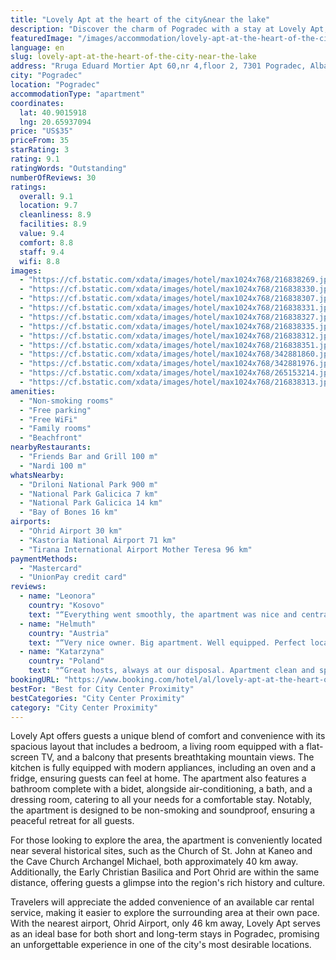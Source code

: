 ```yaml
---
title: "Lovely Apt at the heart of the city&near the lake"
description: "Discover the charm of Pogradec with a stay at Lovely Apt, a prime beachfront apartment boasting a prime location at the heart of the city and just a stone's throw from the serene lake."
featuredImage: "/images/accommodation/lovely-apt-at-the-heart-of-the-city-near-the-lake-216838269.jpg"
language: en
slug: lovely-apt-at-the-heart-of-the-city-near-the-lake
address: "Rruga Eduard Mortier Apt 60,nr 4,floor 2, 7301 Pogradec, Albania"
city: "Pogradec"
location: "Pogradec"
accommodationType: "apartment"
coordinates:
  lat: 40.9015918
  lng: 20.65937094
price: "US$35"
priceFrom: 35
starRating: 3
rating: 9.1
ratingWords: "Outstanding"
numberOfReviews: 30
ratings:
  overall: 9.1
  location: 9.7
  cleanliness: 8.9
  facilities: 8.9
  value: 9.4
  comfort: 8.8
  staff: 9.4
  wifi: 8.8
images:
  - "https://cf.bstatic.com/xdata/images/hotel/max1024x768/216838269.jpg?k=c1bf705fef793743f97141b03121d4c18671ddb5461ba59e433e85ac1b2c6c7e&o=&hp=1"
  - "https://cf.bstatic.com/xdata/images/hotel/max1024x768/216838330.jpg?k=e7993847c46e46d9ee6b10e38597c2f20b0b95f01fc6a28ee5697c3df66f5226&o=&hp=1"
  - "https://cf.bstatic.com/xdata/images/hotel/max1024x768/216838307.jpg?k=ce04a04bd45dc6da78da20dc52a75999cef7eb38b4f9f5ac44b4fea0adf57275&o=&hp=1"
  - "https://cf.bstatic.com/xdata/images/hotel/max1024x768/216838331.jpg?k=16d2b70ff9b86125f746a1e30f20a2210c77dc4283ee4401aa3a1ceda620bf5e&o=&hp=1"
  - "https://cf.bstatic.com/xdata/images/hotel/max1024x768/216838327.jpg?k=1910882f0428ae8b32eafc08cf5685bce2aa411c166cc967684744ac5e55219d&o=&hp=1"
  - "https://cf.bstatic.com/xdata/images/hotel/max1024x768/216838335.jpg?k=febcae770ac3d5b1033db18d9033af4217fe11a61df240b12fd78c28aa379261&o=&hp=1"
  - "https://cf.bstatic.com/xdata/images/hotel/max1024x768/216838312.jpg?k=8cffd29042c172cc814f4abcd162d7ef6a03b878a51d531f6914528bf3732274&o=&hp=1"
  - "https://cf.bstatic.com/xdata/images/hotel/max1024x768/216838351.jpg?k=a2fc70cadc0bb1b75f8c4820935e8a63bf3cd5d23df2ef8352b4078e83d4cf11&o=&hp=1"
  - "https://cf.bstatic.com/xdata/images/hotel/max1024x768/342881860.jpg?k=18c6d4e52f5410d749ae6590d3b5e0258c647c14140cd683a9dd6a7c0d0bf642&o=&hp=1"
  - "https://cf.bstatic.com/xdata/images/hotel/max1024x768/342881976.jpg?k=78c073ed74e4bd2d9341993b98c7a4c776686449a1038830398a7a5c8b82e517&o=&hp=1"
  - "https://cf.bstatic.com/xdata/images/hotel/max1024x768/265153214.jpg?k=569a6ccd466d7ef538419d3b49fee62e60acfe0fb29f734146d5ae2ec9413035&o=&hp=1"
  - "https://cf.bstatic.com/xdata/images/hotel/max1024x768/216838313.jpg?k=04dd271822ecda7693a0be69ca1248e9162d127e4bd9ac4471a810dd4fe0f47f&o=&hp=1"
amenities:
  - "Non-smoking rooms"
  - "Free parking"
  - "Free WiFi"
  - "Family rooms"
  - "Beachfront"
nearbyRestaurants:
  - "Friends Bar and Grill 100 m"
  - "Nardi 100 m"
whatsNearby:
  - "Driloni National Park 900 m"
  - "National Park Galicica 7 km"
  - "National Park Galicica 14 km"
  - "Bay of Bones 16 km"
airports:
  - "Ohrid Airport 30 km"
  - "Kastoria National Airport 71 km"
  - "Tirana International Airport Mother Teresa 96 km"
paymentMethods:
  - "Mastercard"
  - "UnionPay credit card"
reviews:
  - name: "Leonora"
    country: "Kosovo"
    text: "“Everything went smoothly, the apartment was nice and centrally located. It was very easy to communicate with the owner. For the money you spend and what you get, it's totally worth it.”"
  - name: "Helmuth"
    country: "Austria"
    text: "“Very nice owner. Big apartment. Well equipped. Perfect location. A bit hard to find. Easy to call if you are near and you are picked up.”"
  - name: "Katarzyna"
    country: "Poland"
    text: "“Great hosts, always at our disposal. Apartment clean and spacious. Equipped with everything you need. Great location, close to the beach, restaurants and shops. I recommend”"
bookingURL: "https://www.booking.com/hotel/al/lovely-apt-at-the-heart-of-the-city-amp-near-the-lake.en-gb.html?aid=8035640"
bestFor: "Best for City Center Proximity"
bestCategories: "City Center Proximity"
category: "City Center Proximity"
---
```


Lovely Apt offers guests a unique blend of comfort and convenience with its spacious layout that includes a bedroom, a living room equipped with a flat-screen TV, and a balcony that presents breathtaking mountain views. The kitchen is fully equipped with modern appliances, including an oven and a fridge, ensuring guests can feel at home. The apartment also features a bathroom complete with a bidet, alongside air-conditioning, a bath, and a dressing room, catering to all your needs for a comfortable stay. Notably, the apartment is designed to be non-smoking and soundproof, ensuring a peaceful retreat for all guests.

For those looking to explore the area, the apartment is conveniently located near several historical sites, such as the Church of St. John at Kaneo and the Cave Church Archangel Michael, both approximately 40 km away. Additionally, the Early Christian Basilica and Port Ohrid are within the same distance, offering guests a glimpse into the region's rich history and culture.

Travelers will appreciate the added convenience of an available car rental service, making it easier to explore the surrounding area at their own pace. With the nearest airport, Ohrid Airport, only 46 km away, Lovely Apt serves as an ideal base for both short and long-term stays in Pogradec, promising an unforgettable experience in one of the city's most desirable locations.
